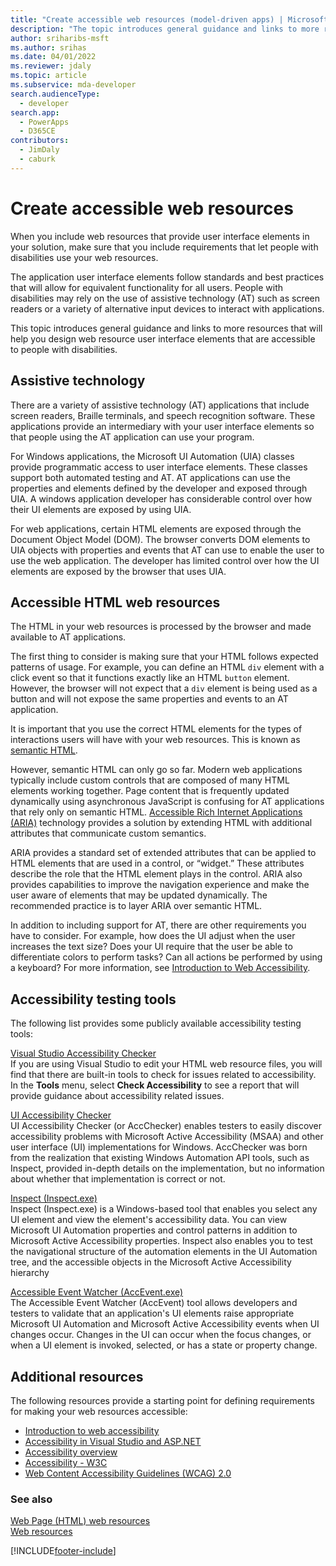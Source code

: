 ```yaml
---
title: "Create accessible web resources (model-driven apps) | Microsoft Docs" # Intent and product brand in a unique string of 43-59 chars including spaces"
description: "The topic introduces general guidance and links to more resources that will help you design web resource user interface elements that are accessible to people with disabilities." # 115-145 characters including spaces. This abstract displays in the search result."
author: sriharibs-msft
ms.author: srihas
ms.date: 04/01/2022
ms.reviewer: jdaly
ms.topic: article
ms.subservice: mda-developer
search.audienceType: 
  - developer
search.app: 
  - PowerApps
  - D365CE
contributors: 
  - JimDaly
  - caburk
---
```


# Create accessible web resources

When you include web resources that provide user interface elements in your solution, make sure that you include requirements that let people with disabilities use your web resources.  
  
The application user interface elements follow standards and best practices that will allow for equivalent functionality for all users. People with disabilities may rely on the use of assistive technology (AT) such as screen readers or a variety of alternative input devices to interact with applications.  
  
This topic introduces general guidance and links to more resources that will help you design web resource user interface elements that are accessible to people with disabilities.  
  
<a name="BKMK_AT"></a>   

## Assistive technology  

There are a variety of assistive technology (AT) applications that include screen readers, Braille terminals, and speech recognition software. These applications provide an intermediary with your user interface elements so that people using the AT application can use your program.  
  
For Windows applications, the Microsoft UI Automation (UIA) classes provide programmatic access to user interface elements. These classes support both automated testing and AT. AT applications can use the properties and elements defined by the developer and exposed through UIA. A windows application developer has considerable control over how their UI elements are exposed by using UIA.  
  
For web applications, certain HTML elements are exposed through the Document Object Model (DOM). The browser converts DOM elements to UIA objects with properties and events that AT can use to enable the user to use the web application. The developer has limited control over how the UI elements are exposed by the browser that uses UIA.  
  
<a name="BKMK_HTMLWebResources"></a>

## Accessible HTML web resources  

The HTML in your web resources is processed by the browser and made available to AT applications.  
  
The first thing to consider is making sure that your HTML follows expected patterns of usage. For example, you can define an HTML `div` element with a click event so that it functions exactly like an HTML `button` element. However, the browser will not expect that a `div` element is being used as a button and will not expose the same properties and events to an AT application.  
  
It is important that you use the correct HTML elements for the types of interactions users will have with your web resources. This is known as [semantic HTML](/microsoft-edge/accessibility).  
  
However, semantic HTML can only go so far. Modern web applications typically include custom controls that are composed of many HTML elements working together. Page content that is frequently updated dynamically using asynchronous JavaScript is confusing for AT applications that rely only on semantic HTML. [Accessible Rich Internet Applications (ARIA)](/microsoft-edge/accessibility) technology provides a solution by extending HTML with additional attributes that communicate custom semantics.  
  
ARIA provides a standard set of extended attributes that can be applied to HTML elements that are used in a control, or “widget.” These attributes describe the role that the HTML element plays in the control. ARIA also provides capabilities to improve the navigation experience and make the user aware of elements that may be updated dynamically. The recommended practice is to layer ARIA over semantic HTML.  
  
In addition to including support for AT, there are other requirements you have to consider. For example, how does the UI adjust when the user increases the text size? Does your UI require that the user be able to differentiate colors to perform tasks? Can all actions be performed by using a keyboard? For more information, see [Introduction to Web Accessibility](/previous-versions/windows/apps/hh452681(v=win.10)).
  

  
<a name="BKMK_AccessiblityTestingTools"></a>   

## Accessibility testing tools  

The following list provides some publicly available accessibility testing tools:  
  
[Visual Studio Accessibility Checker](/previous-versions/ms228004(v=vs.140))  
 If you are using Visual Studio to edit your HTML web resource files, you will find that there are built-in tools to check for issues related to accessibility. In the **Tools** menu, select **Check Accessibility** to see a report that will provide guidance about accessibility related issues.  
  
[UI Accessibility Checker](/windows/win32/winauto/ui-accessibility-checker)  
 UI Accessibility Checker (or AccChecker) enables testers to easily discover accessibility problems with Microsoft Active Accessibility (MSAA) and other user interface (UI) implementations for Windows. AccChecker was born from the realization that existing Windows Automation API tools, such as Inspect, provided in-depth details on the implementation, but no information about whether that implementation is correct or not.  
  
[Inspect (Inspect.exe)](/windows/desktop/WinAuto/inspect-objects)  
 Inspect (Inspect.exe) is a Windows-based tool that enables you select any UI element and view the element's accessibility data. You can view Microsoft UI Automation properties and control patterns in addition to Microsoft Active Accessibility properties. Inspect also enables you to test the navigational structure of the automation elements in the UI Automation tree, and the accessible objects in the Microsoft Active Accessibility hierarchy  
  
[Accessible Event Watcher (AccEvent.exe)](/windows/desktop/WinAuto/accessible-event-watcher)  
 The Accessible Event Watcher (AccEvent) tool allows developers and testers to validate that an application's UI elements raise appropriate Microsoft UI Automation and Microsoft Active Accessibility events when UI changes occur. Changes in the UI can occur when the focus changes, or when a UI element is invoked, selected, or has a state or property change.
  
<a name="BKMK_AdditionalResources"></a> 

## Additional resources

The following resources provide a starting point for defining requirements for making your web resources accessible:  
  
- [Introduction to web accessibility](/previous-versions/windows/apps/hh452681(v=win.10))  
- [Accessibility in Visual Studio and ASP.NET](/previous-versions/ms228004(v=vs.140))  
- [Accessibility overview](https://developer.microsoft.com/windows/accessible-apps)  
- [Accessibility - W3C](https://www.w3.org/standards/webdesign/accessibility)  
- [Web Content Accessibility Guidelines (WCAG) 2.0](https://www.w3.org/TR/WCAG20/)  
  
### See also  

[Web Page (HTML) web resources](webpage-html-web-resources.md)   
[Web resources](web-resources.md)


[!INCLUDE[footer-include](../../includes/footer-banner.md)]